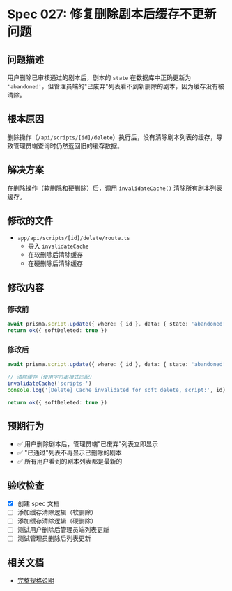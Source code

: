 # Spec 027: 修复删除剧本后缓存不更新问题

## 问题描述
用户删除已审核通过的剧本后，剧本的 `state` 在数据库中正确更新为 `'abandoned'`，但管理员端的"已废弃"列表看不到新删除的剧本，因为缓存没有被清除。

## 根本原因
删除操作（`/api/scripts/[id]/delete`）执行后，没有清除剧本列表的缓存，导致管理员端查询时仍然返回旧的缓存数据。

## 解决方案
在删除操作（软删除和硬删除）后，调用 `invalidateCache()` 清除所有剧本列表缓存。

## 修改的文件
- `app/api/scripts/[id]/delete/route.ts`
  - 导入 `invalidateCache`
  - 在软删除后清除缓存
  - 在硬删除后清除缓存

## 修改内容

### 修改前
```typescript
await prisma.script.update({ where: { id }, data: { state: 'abandoned' } })
return ok({ softDeleted: true })
```

### 修改后
```typescript
await prisma.script.update({ where: { id }, data: { state: 'abandoned' } })

// 清除缓存（使用字符串模式匹配）
invalidateCache('scripts-')
console.log('[Delete] Cache invalidated for soft delete, script:', id)

return ok({ softDeleted: true })
```

## 预期行为
- ✅ 用户删除剧本后，管理员端"已废弃"列表立即显示
- ✅ "已通过"列表不再显示已删除的剧本
- ✅ 所有用户看到的剧本列表都是最新的

## 验收检查
- [x] 创建 spec 文档
- [ ] 添加缓存清除逻辑（软删除）
- [ ] 添加缓存清除逻辑（硬删除）
- [ ] 测试用户删除后管理员端列表更新
- [ ] 测试管理员删除后列表更新

## 相关文档
- [完整规格说明](./spec.md)

